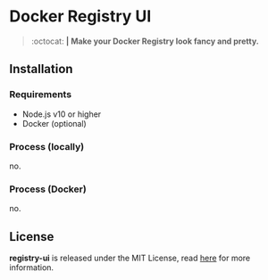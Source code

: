 # Docker Registry UI
> :octocat: **| Make your Docker Registry look fancy and pretty.**

## Installation
### Requirements
- Node.js v10 or higher
- Docker (optional)

### Process (locally)
no.

### Process (Docker)
no.

## License
**registry-ui** is released under the MIT License, read [here](/LICENSE) for more information.
